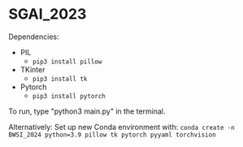 # SGAI_2023

Dependencies:
- PIL
  - `pip3 install pillow`
- TKinter
  - `pip3 install tk`
- Pytorch 
  - `pip3 install pytorch`

To run, type "python3 main.py" in the terminal.


Alternatively:
Set up new Conda environment with:
`conda create -n BWSI_2024 python=3.9 pillow tk pytorch pyyaml torchvision`
